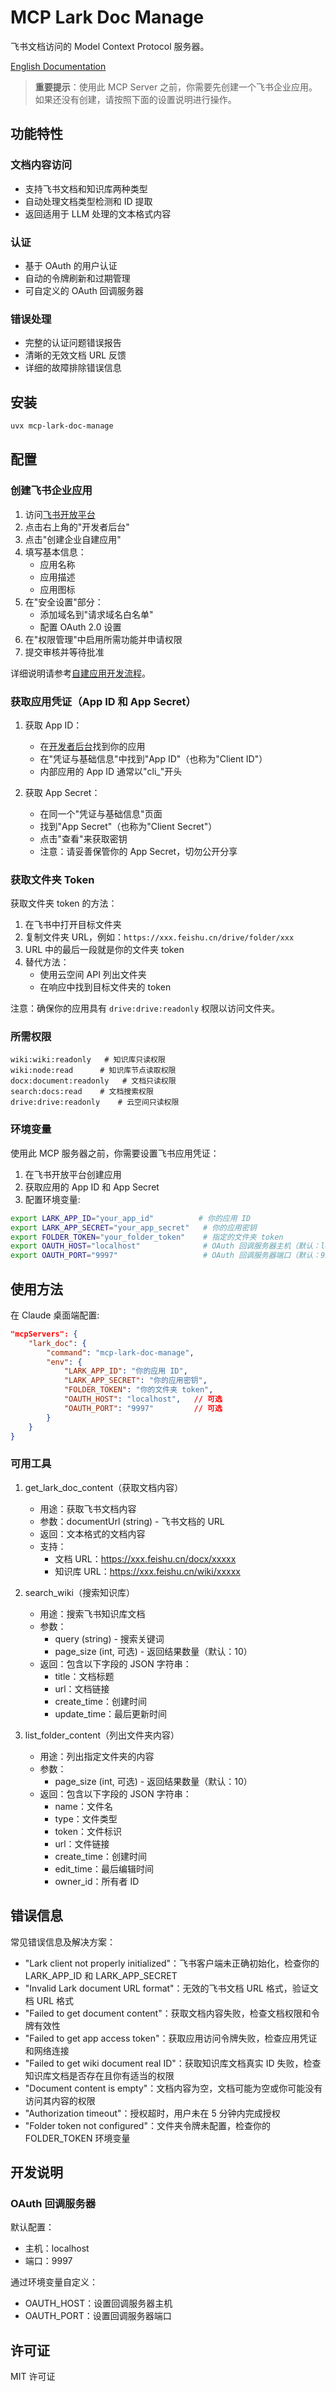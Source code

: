 # MCP Lark Doc Manage

飞书文档访问的 Model Context Protocol 服务器。

[English Documentation](README.md)

> **重要提示**：使用此 MCP Server 之前，你需要先创建一个飞书企业应用。如果还没有创建，请按照下面的设置说明进行操作。

## 功能特性

### 文档内容访问
- 支持飞书文档和知识库两种类型
- 自动处理文档类型检测和 ID 提取
- 返回适用于 LLM 处理的文本格式内容

### 认证
- 基于 OAuth 的用户认证
- 自动的令牌刷新和过期管理
- 可自定义的 OAuth 回调服务器

### 错误处理
- 完整的认证问题错误报告
- 清晰的无效文档 URL 反馈
- 详细的故障排除错误信息

## 安装

```bash
uvx mcp-lark-doc-manage
```

## 配置

### 创建飞书企业应用

1. 访问[飞书开放平台](https://open.larkoffice.com/)
2. 点击右上角的"开发者后台"
3. 点击"创建企业自建应用"
4. 填写基本信息：
   - 应用名称
   - 应用描述
   - 应用图标
5. 在"安全设置"部分：
   - 添加域名到"请求域名白名单"
   - 配置 OAuth 2.0 设置
6. 在"权限管理"中启用所需功能并申请权限
7. 提交审核并等待批准

详细说明请参考[自建应用开发流程](https://open.feishu.cn/document/home/introduction-to-custom-app-development/self-built-application-development-process)。

### 获取应用凭证（App ID 和 App Secret）

1. 获取 App ID：
   - 在[开发者后台](https://open.larkoffice.com/app)找到你的应用
   - 在"凭证与基础信息"中找到"App ID"（也称为"Client ID"）
   - 内部应用的 App ID 通常以"cli_"开头

2. 获取 App Secret：
   - 在同一个"凭证与基础信息"页面
   - 找到"App Secret"（也称为"Client Secret"）
   - 点击"查看"来获取密钥
   - 注意：请妥善保管你的 App Secret，切勿公开分享

### 获取文件夹 Token

获取文件夹 token 的方法：

1. 在飞书中打开目标文件夹
2. 复制文件夹 URL，例如：`https://xxx.feishu.cn/drive/folder/xxx`
3. URL 中的最后一段就是你的文件夹 token
4. 替代方法：
   - 使用云空间 API 列出文件夹
   - 在响应中找到目标文件夹的 token

注意：确保你的应用具有 `drive:drive:readonly` 权限以访问文件夹。

### 所需权限
```
wiki:wiki:readonly   # 知识库只读权限
wiki:node:read      # 知识库节点读取权限
docx:document:readonly   # 文档只读权限
search:docs:read    # 文档搜索权限
drive:drive:readonly    # 云空间只读权限
```

### 环境变量

使用此 MCP 服务器之前，你需要设置飞书应用凭证：

1. 在飞书开放平台创建应用
2. 获取应用的 App ID 和 App Secret
3. 配置环境变量:

```bash
export LARK_APP_ID="your_app_id"          # 你的应用 ID
export LARK_APP_SECRET="your_app_secret"   # 你的应用密钥
export FOLDER_TOKEN="your_folder_token"    # 指定的文件夹 token
export OAUTH_HOST="localhost"              # OAuth 回调服务器主机（默认：localhost）
export OAUTH_PORT="9997"                   # OAuth 回调服务器端口（默认：9997）
```

## 使用方法

在 Claude 桌面端配置:

```json
"mcpServers": {
    "lark_doc": {
        "command": "mcp-lark-doc-manage",
        "env": {
            "LARK_APP_ID": "你的应用 ID",
            "LARK_APP_SECRET": "你的应用密钥",
            "FOLDER_TOKEN": "你的文件夹 token",
            "OAUTH_HOST": "localhost",   // 可选
            "OAUTH_PORT": "9997"         // 可选
        }
    }
}
```

### 可用工具

1. get_lark_doc_content（获取文档内容）
   - 用途：获取飞书文档内容
   - 参数：documentUrl (string) - 飞书文档的 URL
   - 返回：文本格式的文档内容
   - 支持：
     - 文档 URL：https://xxx.feishu.cn/docx/xxxxx
     - 知识库 URL：https://xxx.feishu.cn/wiki/xxxxx

2. search_wiki（搜索知识库）
   - 用途：搜索飞书知识库文档
   - 参数：
     - query (string) - 搜索关键词
     - page_size (int, 可选) - 返回结果数量（默认：10）
   - 返回：包含以下字段的 JSON 字符串：
     - title：文档标题
     - url：文档链接
     - create_time：创建时间
     - update_time：最后更新时间

3. list_folder_content（列出文件夹内容）
   - 用途：列出指定文件夹的内容
   - 参数：
     - page_size (int, 可选) - 返回结果数量（默认：10）
   - 返回：包含以下字段的 JSON 字符串：
     - name：文件名
     - type：文件类型
     - token：文件标识
     - url：文件链接
     - create_time：创建时间
     - edit_time：最后编辑时间
     - owner_id：所有者 ID

## 错误信息

常见错误信息及解决方案：

- "Lark client not properly initialized"：飞书客户端未正确初始化，检查你的 LARK_APP_ID 和 LARK_APP_SECRET
- "Invalid Lark document URL format"：无效的飞书文档 URL 格式，验证文档 URL 格式
- "Failed to get document content"：获取文档内容失败，检查文档权限和令牌有效性
- "Failed to get app access token"：获取应用访问令牌失败，检查应用凭证和网络连接
- "Failed to get wiki document real ID"：获取知识库文档真实 ID 失败，检查知识库文档是否存在且你有适当的权限
- "Document content is empty"：文档内容为空，文档可能为空或你可能没有访问其内容的权限
- "Authorization timeout"：授权超时，用户未在 5 分钟内完成授权
- "Folder token not configured"：文件夹令牌未配置，检查你的 FOLDER_TOKEN 环境变量

## 开发说明

### OAuth 回调服务器

默认配置：

- 主机：localhost
- 端口：9997

通过环境变量自定义：

- OAUTH_HOST：设置回调服务器主机
- OAUTH_PORT：设置回调服务器端口

## 许可证

MIT 许可证 